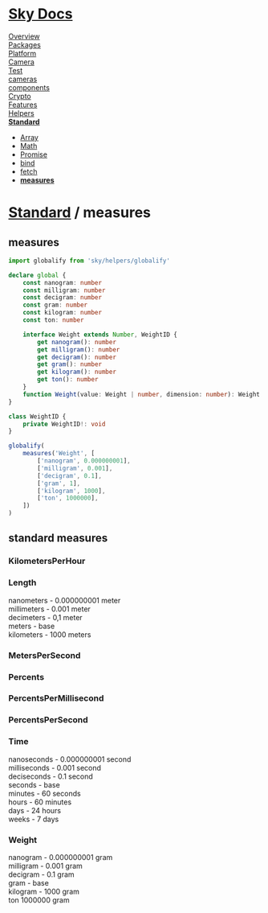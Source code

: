 <!--- This measures was auto-generated using "npx sky readme" --> 

# [Sky Docs](../../README.md)

[Overview](..%2F..%2Fdocs%2FREADME.md)   
[Packages](..%2F..%2F%40pkgs%2FREADME.md)   
[Platform](..%2F..%2F%40platform%2FREADME.md)   
[Camera](..%2F..%2F%5Fexamples%2Fcameras%2FSkyPerspectiveCamera%2Fdocs%2FREADME.md)   
[Test](..%2F..%2F%5Fexamples%2Fcameras%2FSkyPerspectiveCamera%2Ftest%2FREADME.md)   
[cameras](..%2F..%2Fcameras%2FREADME.md)   
[components](..%2F..%2Fcomponents%2FREADME.md)   
[Crypto](..%2F..%2Fcrypto%2FREADME.md)   
[Features](..%2F..%2Ffeatures%2FREADME.md)   
[Helpers](..%2F..%2Fhelpers%2FREADME.md)   
**[Standard](..%2F..%2Fstandard%2FREADME.md)**   
* [Array](..%2F..%2Fstandard%2FArray%2FREADME.md)
* [Math](..%2F..%2Fstandard%2FMath%2FREADME.md)
* [Promise](..%2F..%2Fstandard%2FPromise%2FREADME.md)
* [bind](..%2F..%2Fstandard%2Fbind%2FREADME.md)
* [fetch](..%2F..%2Fstandard%2Ffetch%2FREADME.md)
* **[measures](..%2F..%2Fstandard%2Fmeasures%2FREADME.md)**
  
# [Standard](..%2F..%2Fstandard%2FREADME.md) / measures

## measures

```typescript
import globalify from 'sky/helpers/globalify'

declare global {
    const nanogram: number
    const milligram: number
    const decigram: number
    const gram: number
    const kilogram: number
    const ton: number

    interface Weight extends Number, WeightID {
        get nanogram(): number
        get milligram(): number
        get decigram(): number
        get gram(): number
        get kilogram(): number
        get ton(): number
    }
    function Weight(value: Weight | number, dimension: number): Weight
}

class WeightID {
    private WeightID!: void
}

globalify(
    measures('Weight', [
        ['nanogram', 0.000000001],
        ['milligram', 0.001],
        ['decigram', 0.1],
        ['gram', 1],
        ['kilogram', 1000],
        ['ton', 1000000],
    ])
)

```

## standard measures

### KilometersPerHour

### Length

nanometers - 0.000000001 meter   
millimeters - 0.001 meter   
decimeters - 0,1 meter   
meters - base  
kilometers - 1000 meters

### MetersPerSecond

### Percents

### PercentsPerMillisecond

### PercentsPerSecond

### Time

nanoseconds - 0.000000001 second   
milliseconds - 0.001 second   
deciseconds - 0.1 second   
seconds - base   
minutes - 60 seconds   
hours - 60 minutes   
days - 24 hours   
weeks - 7 days

### Weight

nanogram - 0.000000001 gram   
milligram - 0.001 gram   
decigram - 0.1 gram   
gram - base   
kilogram - 1000 gram   
ton 1000000 gram